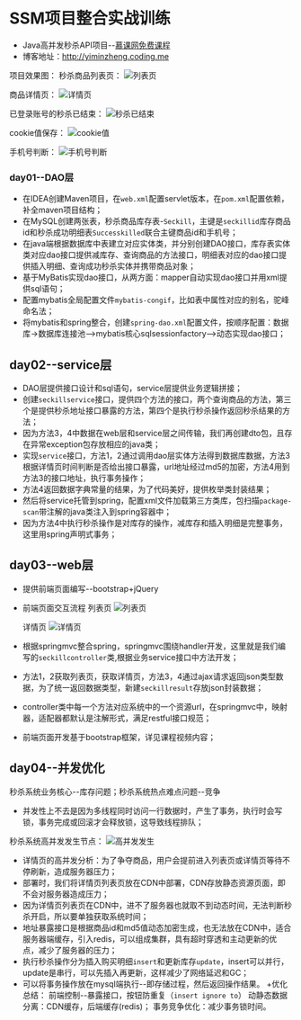 # SSM项目整合实战训练

+ Java高并发秒杀API项目--[慕课网免费课程](http://www.imooc.com/course/programdetail/pid/59)
+ 博客地址：http://yiminzheng.coding.me

项目效果图：
秒杀商品列表页：
![列表页](https://i.imgur.com/uTQeUnL.jpg)

商品详情页：
![详情页](https://i.imgur.com/XXMJi2v.jpg)

已登录账号的秒杀已结束：
![秒杀已结束](https://i.imgur.com/rYhOzPl.jpg)

cookie值保存：
![cookie值](https://i.imgur.com/AJnhrrC.jpg)

手机号判断：
![手机号判断](https://i.imgur.com/HWrysKP.jpg)

### day01--DAO层
+ 在IDEA创建Maven项目，在`web.xml`配置servlet版本，在`pom.xml`配置依赖，补全maven项目结构；
+ 在MySQL创建两张表，秒杀商品库存表-`Seckill`，主键是`seckillid`库存商品id和秒杀成功明细表`Successkilled`联合主键商品id和手机号；
+ 在java端根据数据库中表建立对应实体类，并分别创建DAO接口，库存表实体类对应dao接口提供减库存、查询商品的方法接口，明细表对应的dao接口提供插入明细、查询成功秒杀实体并携带商品对象；
+ 基于MyBatis实现dao接口，从两方面：mapper自动实现dao接口并用xml提供sql语句；
+ 配置mybatis全局配置文件`mybatis-congif`，比如表中属性对应的别名，驼峰命名法；
+ 将mybatis和spring整合，创建`spring-dao.xml`配置文件，按顺序配置：数据库->数据库连接池-->mybatis核心sqlsessionfactory-->动态实现dao接口；

## day02--service层
+ DAO层提供接口设计和sql语句，service层提供业务逻辑拼接；
+ 创建`seckillservice`接口，提供四个方法的接口，两个查询商品的方法，第三个是提供秒杀地址接口暴露的方法，第四个是执行秒杀操作返回秒杀结果的方法；
+ 因为方法3，4中数据在web层和service层之间传输，我们再创建dto包，且存在异常exception包存放相应的java类；
+ 实现`service`接口，方法1，2通过调用dao层实体方法得到数据库数据，方法3根据详情页时间判断是否给出接口暴露，url地址经过md5的加密，方法4用到方法3的接口地址，执行事务操作；
+ 方法4返回数据字典常量的结果，为了代码美好，提供枚举类封装结果；
+ 然后将service托管到spring，配置xml文件加载第三方类库，包扫描`package-scan`带注解的java类注入到spring容器中；
+ 因为方法4中执行秒杀操作是对库存的操作，减库存和插入明细是完整事务，这里用spring声明式事务；

## day03--web层
+ 提供前端页面编写--bootstrap+jQuery
+ 前端页面交互流程
  列表页
![列表页](https://i.imgur.com/m52mihq.jpg)

  详情页
![详情页](https://i.imgur.com/x1jOXSR.jpg)

+ 根据springmvc整合spring，springmvc围绕handler开发，这里就是我们编写的`seckillcontroller`类,根据业务service接口中方法开发；
+ 方法1，2获取列表页，获取详情页，方法3，4通过ajax请求返回json类型数据，为了统一返回数据类型，新建`seckillresult`存放json封装数据；
+ controller类中每一个方法对应系统中的一个资源url，在springmvc中，映射器，适配器都默认是注解形式，满足restful接口规范；
+ 前端页面开发基于bootstrap框架，详见课程视频内容；

## day04--并发优化
秒杀系统业务核心--库存问题；秒杀系统热点难点问题--竞争
+ 并发性上不去是因为多线程同时访问一行数据时，产生了事务，执行时会写锁，事务完成或回滚才会释放锁，这导致线程排队；
 
 秒杀系统高并发发生节点：
![高并发发生](https://i.imgur.com/eyeyj1r.jpg)

+ 详情页的高并发分析：为了争夺商品，用户会提前进入列表页或详情页等待不停刷新，造成服务器压力；
+ 部署时，我们将详情页列表页放在CDN中部署，CDN存放静态资源页面，即不会对服务器造成压力；
+ 因为详情页列表页在CDN中，进不了服务器也就取不到动态时间，无法判断秒杀开启，所以要单独获取系统时间；
+ 地址暴露接口是根据商品id和md5值动态加密生成，也无法放在CDN中，适合服务器端缓存，引入redis，可以组成集群，具有超时穿透和主动更新的优点，减少了服务器的压力；
+ 执行秒杀操作分为插入购买明细`insert`和更新库存`update`，insert可以并行，update是串行，可以先插入再更新，这样减少了网络延迟和GC；
+ 可以将事务操作放在mysql端执行--即存储过程，然后返回操作结果。
+优化总结：
前端控制--暴露接口，按钮防重复（`insert ignore to`）
动静态数据分离：CDN缓存，后端缓存(redis)；
事务竞争优化：减少事务锁时间。      